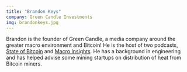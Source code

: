 ```yaml
---
title: "Brandon Keys"
company: Green Candle Investments
img: brandonkeys.jpg
---
```


Brandon is the founder of Green Candle, a media company around the greater macro environment and Bitcoin! He is the host of two podcasts, [State of Bitcoin](https://open.spotify.com/show/326v8V7L4q9WVgxR1MxZZ6?si=213d353697ec4bc2) and [Macro Insights](https://open.spotify.com/show/2eyoythgyWcL2RB7Vwognp?si=09fbf44b2e1b47fd). He has a background in engineering and has helped advise some mining startups on distribution of heat from Bitcoin miners. 
